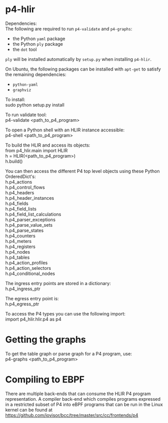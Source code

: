 p4-hlir
==========

Dependencies:  
The following are required to run `p4-validate` and `p4-graphs`:
- the Python `yaml` package
- the Python `ply` package
- the `dot` tool

`ply` will be installed automatically by `setup.py` when installing `p4-hlir`.

On Ubuntu, the following packages can be installed with `apt-get` to satisfy the
remaining dependencies:
- `python-yaml`
- `graphviz`


To install:  
sudo python setup.py install

To run validate tool:  
p4-validate \<path_to_p4_program\>

To open a Python shell with an HLIR instance accessible:  
p4-shell \<path_to_p4_program\>

To build the HLIR and access its objects:  
from p4_hlir.main import HLIR  
h = HLIR(\<path_to_p4_program\>)  
h.build()

You can then access the different P4 top level objects using these Python
OrderedDict's:  
h.p4_actions  
h.p4_control_flows  
h.p4_headers  
h.p4_header_instances  
h.p4_fields  
h.p4_field_lists  
h.p4_field_list_calculations  
h.p4_parser_exceptions  
h.p4_parse_value_sets  
h.p4_parse_states  
h.p4_counters  
h.p4_meters  
h.p4_registers  
h.p4_nodes  
h.p4_tables  
h.p4_action_profiles  
h.p4_action_selectors  
h.p4_conditional_nodes  

The ingress entry points are stored in a dictionary:  
h.p4_ingress_ptr

The egress entry point is:  
h.p4_egress_ptr


To access the P4 types you can use the following import:  
import p4_hlir.hlir.p4 as p4


# Getting the graphs

To get the table graph or parse graph for a P4 program, use:  
p4-graphs \<path_to_p4_program\>

# Compiling to EBPF

There are multiple back-ends that can consume the HLIR P4 program representation.
A compiler back-end which compiles programs expressed in a restricted subset of P4
into eBPF programs that can be run in the Linux kernel can be found at
https://github.com/iovisor/bcc/tree/master/src/cc/frontends/p4
